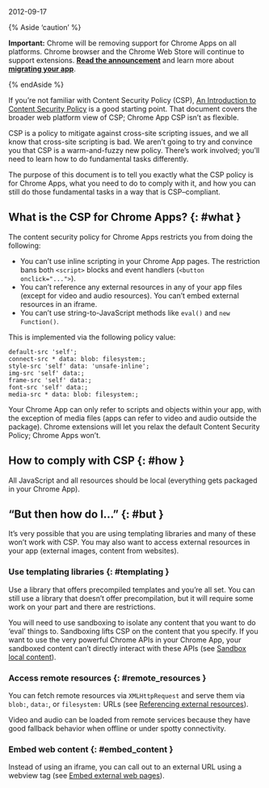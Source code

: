 2012-09-17

{% Aside ‘caution’ %}

**Important:** Chrome will be removing support for Chrome Apps on all platforms. Chrome browser and the Chrome Web Store will continue to support extensions. [**Read the announcement**](https://blog.chromium.org/2020/08/changes-to-chrome-app-support-timeline.html) and learn more about [**migrating your app**](/apps/migration).

{% endAside %}

If you’re not familiar with Content Security Policy (CSP), [An Introduction to Content Security Policy](http://www.html5rocks.com/en/tutorials/security/content-security-policy/) is a good starting point. That document covers the broader web platform view of CSP; Chrome App CSP isn’t as flexible.

CSP is a policy to mitigate against cross-site scripting issues, and we all know that cross-site scripting is bad. We aren’t going to try and convince you that CSP is a warm-and-fuzzy new policy. There’s work involved; you’ll need to learn how to do fundamental tasks differently.

The purpose of this document is to tell you exactly what the CSP policy is for Chrome Apps, what you need to do to comply with it, and how you can still do those fundamental tasks in a way that is CSP–compliant.

What is the CSP for Chrome Apps? {: \#what }
--------------------------------------------

The content security policy for Chrome Apps restricts you from doing the following:

-   You can’t use inline scripting in your Chrome App pages. The restriction bans both `<script>` blocks and event handlers (`<button onclick="...">`).
-   You can’t reference any external resources in any of your app files (except for video and audio resources). You can’t embed external resources in an iframe.
-   You can’t use string-to-JavaScript methods like `eval()` and `new Function()`.

This is implemented via the following policy value:

    default-src 'self';
    connect-src * data: blob: filesystem:;
    style-src 'self' data: 'unsafe-inline';
    img-src 'self' data:;
    frame-src 'self' data:;
    font-src 'self' data:;
    media-src * data: blob: filesystem:;

Your Chrome App can only refer to scripts and objects within your app, with the exception of media files (apps can refer to video and audio outside the package). Chrome extensions will let you relax the default Content Security Policy; Chrome Apps won’t.

How to comply with CSP {: \#how }
---------------------------------

All JavaScript and all resources should be local (everything gets packaged in your Chrome App).

“But then how do I…” {: \#but }
-------------------------------

It’s very possible that you are using templating libraries and many of these won’t work with CSP. You may also want to access external resources in your app (external images, content from websites).

### Use templating libraries {: \#templating }

Use a library that offers precompiled templates and you’re all set. You can still use a library that doesn’t offer precompilation, but it will require some work on your part and there are restrictions.

You will need to use sandboxing to isolate any content that you want to do ‘eval’ things to. Sandboxing lifts CSP on the content that you specify. If you want to use the very powerful Chrome APIs in your Chrome App, your sandboxed content can’t directly interact with these APIs (see [Sandbox local content](app_external#sandboxing)).

### Access remote resources {: \#remote\_resources }

You can fetch remote resources via `XMLHttpRequest` and serve them via `blob:`, `data:`, or `filesystem:` URLs (see [Referencing external resources](app_external#external)).

Video and audio can be loaded from remote services because they have good fallback behavior when offline or under spotty connectivity.

### Embed web content {: \#embed\_content }

Instead of using an iframe, you can call out to an external URL using a webview tag (see [Embed external web pages](app_external#webview)).
